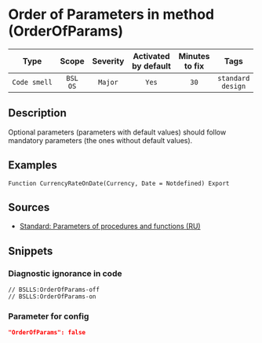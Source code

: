 # Order of Parameters in method (OrderOfParams)

|     Type     |        Scope        | Severity | Activated<br>by default | Minutes<br>to fix |             Tags             |
|:------------:|:-------------------:|:--------:|:-----------------------------:|:-----------------------:|:----------------------------:|
| `Code smell` | `BSL`<br>`OS` | `Major`  |             `Yes`             |          `30`           | `standard`<br>`design` |

<!-- Блоки выше заполняются автоматически, не трогать -->
## Description

Optional parameters (parameters with default values) should follow mandatory parameters (the ones without default values).

## Examples

```bsl
Function CurrencyRateOnDate(Currency, Date = Notdefined) Export
```

## Sources

* [Standard: Parameters of procedures and functions (RU)](https://its.1c.ru/db/v8std#content:640:hdoc)

## Snippets

<!-- Блоки ниже заполняются автоматически, не трогать -->
### Diagnostic ignorance in code

```bsl
// BSLLS:OrderOfParams-off
// BSLLS:OrderOfParams-on
```

### Parameter for config

```json
"OrderOfParams": false
```
